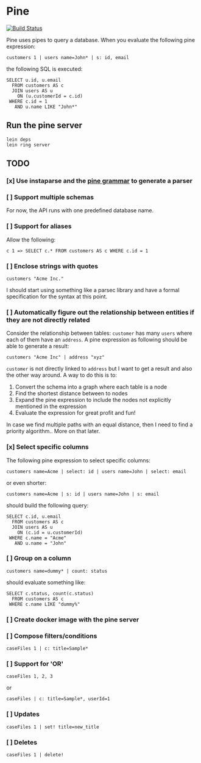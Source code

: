# Pine

[![Build Status](https://travis-ci.org/ahmadnazir/pine.svg?branch=master)](https://travis-ci.org/ahmadnazir/pine)

Pine uses pipes to query a database. When you evaluate the following pine expression:

```
customers 1 | users name=John* | s: id, email
```

the following SQL is executed:

```
SELECT u.id, u.email
  FROM customers AS c
  JOIN users AS u
    ON (u.customerId = c.id)
 WHERE c.id = 1
   AND u.name LIKE "John*"
```

## Run the pine server

```
lein deps
lein ring server
```

## TODO

### [x] Use instaparse and the [pine grammar](src/pine/pine.bnf) to generate a parser

### [ ] Support multiple schemas
For now, the API runs with one predefined database name.

### [ ] Support for aliases

Allow the following:


```
c 1 => SELECT c.* FROM customers AS c WHERE c.id = 1

```

### [ ] Enclose strings with quotes
```
customers "Acme Inc."
```

I should start using something like a parsec library and have a formal specification for the syntax at this point.

### [ ] Automatically figure out the relationship between entities if they are not directly related

Consider the relationship between tables: `customer` has many `users` where each
of them have an `address`. A pine expression as following should be able to
generate a result:

```
customers "Acme Inc" | address "xyz"
```

`customer` is not directly linked to `address` but I want to get a result and also the other way around. A way to do this is to:

1. Convert the schema into a graph where each table is a node
2. Find the shortest distance between to nodes
3. Expand the pine expression to include the nodes not explicitly mentioned in the expression
4. Evaluate the expression for great profit and fun!

In case we find multiple paths with an equal distance, then I need to find a priority algorithm.. More on that later.

### [x] Select specific columns

The following pine expression to select specific columns:
```
customers name=Acme | select: id | users name=John | select: email
```
or even shorter:
```
customers name=Acme | s: id | users name=John | s: email
```
should build the following query:

```
SELECT c.id, u.email
  FROM customers AS c
  JOIN users AS u
    ON (c.id = u.customerId)
 WHERE c.name = "Acme"
   AND u.name = "John"
```

### [ ] Group on a column

```
customers name=dummy* | count: status
```

should evaluate something like:

```
SELECT c.status, count(c.status)
  FROM customers AS c
 WHERE c.name LIKE "dummy%"
```

### [ ] Create docker image with the pine server

### [ ] Compose filters/conditions

```
caseFiles 1 | c: title=Sample*
```

### [ ] Support for 'OR'

```
caseFiles 1, 2, 3
```

or

```
caseFiles | c: title=Sample*, userId=1
```


### [ ] Updates

```
caseFiles 1 | set! title=new_title
```

### [ ] Deletes

```
caseFiles 1 | delete!
```
